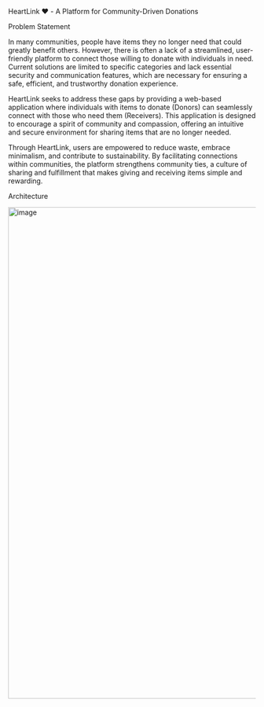HeartLink ❤️ - A Platform for Community-Driven Donations

Problem Statement

In many communities, people have items they no longer need that could greatly benefit others. However, there is often a lack of a streamlined, user-friendly platform to connect those willing to donate with individuals in need. Current solutions are limited to specific categories and lack essential security and communication features, which are necessary for ensuring a safe, efficient, and trustworthy donation experience.

HeartLink seeks to address these gaps by providing a web-based application where individuals with items to donate (Donors) can seamlessly connect with those who need them (Receivers). This application is designed to encourage a spirit of community and compassion, offering an intuitive and secure environment for sharing items that are no longer needed.

Through HeartLink, users are empowered to reduce waste, embrace minimalism, and contribute to sustainability. By facilitating connections within communities, the platform strengthens community ties, a culture of sharing and fulfillment that makes giving and receiving items simple and rewarding.

Architecture

<img width="1000" alt="image" src="https://github.com/user-attachments/assets/da694265-c8f9-4b4c-b946-2570044158c9">

